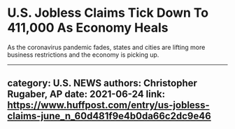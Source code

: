 # U.S. Jobless Claims Tick Down To 411,000 As Economy Heals

As the coronavirus pandemic fades, states and cities are lifting more business restrictions and the economy is picking up.

---
category: U.S. NEWS
authors: Christopher Rugaber, AP
date: 2021-06-24
link: https://www.huffpost.com/entry/us-jobless-claims-june_n_60d481f9e4b0da66c2dc9e46
---
